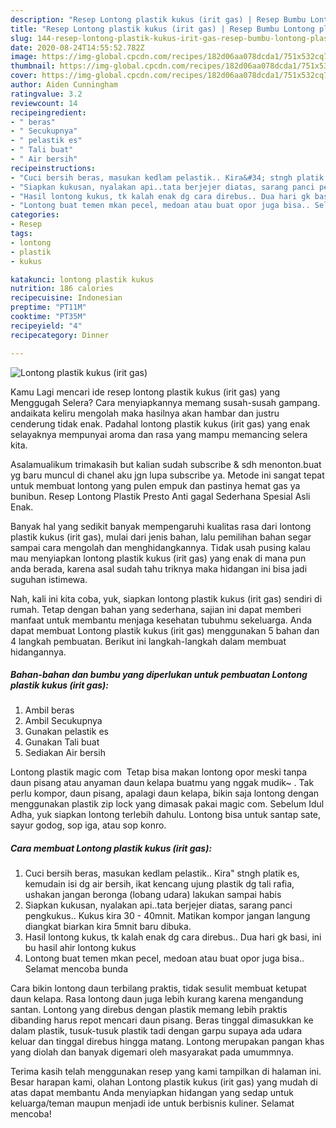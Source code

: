 ```yaml
---
description: "Resep Lontong plastik kukus (irit gas) | Resep Bumbu Lontong plastik kukus (irit gas) Yang Lezat Sekali"
title: "Resep Lontong plastik kukus (irit gas) | Resep Bumbu Lontong plastik kukus (irit gas) Yang Lezat Sekali"
slug: 144-resep-lontong-plastik-kukus-irit-gas-resep-bumbu-lontong-plastik-kukus-irit-gas-yang-lezat-sekali
date: 2020-08-24T14:55:52.782Z
image: https://img-global.cpcdn.com/recipes/182d06aa078dcda1/751x532cq70/lontong-plastik-kukus-irit-gas-foto-resep-utama.jpg
thumbnail: https://img-global.cpcdn.com/recipes/182d06aa078dcda1/751x532cq70/lontong-plastik-kukus-irit-gas-foto-resep-utama.jpg
cover: https://img-global.cpcdn.com/recipes/182d06aa078dcda1/751x532cq70/lontong-plastik-kukus-irit-gas-foto-resep-utama.jpg
author: Aiden Cunningham
ratingvalue: 3.2
reviewcount: 14
recipeingredient:
- " beras"
- " Secukupnya"
- " pelastik es"
- " Tali buat"
- " Air bersih"
recipeinstructions:
- "Cuci bersih beras, masukan kedlam pelastik.. Kira&#34; stngh platik es, kemudain isi dg air bersih, ikat kencang ujung plastik dg tali rafia, ushakan jangan beronga (lobang udara) lakukan sampai habis"
- "Siapkan kukusan, nyalakan api..tata berjejer diatas, sarang panci pengkukus.. Kukus kira 30 - 40mnit. Matikan kompor jangan langung diangkat biarkan kira 5mnit baru dibuka."
- "Hasil lontong kukus, tk kalah enak dg cara direbus.. Dua hari gk basi, ini bu hasil ahir lontong kukus"
- "Lontong buat temen mkan pecel, medoan atau buat opor juga bisa.. Selamat mencoba bunda"
categories:
- Resep
tags:
- lontong
- plastik
- kukus

katakunci: lontong plastik kukus 
nutrition: 186 calories
recipecuisine: Indonesian
preptime: "PT11M"
cooktime: "PT35M"
recipeyield: "4"
recipecategory: Dinner

---
```



![Lontong plastik kukus (irit gas)](https://img-global.cpcdn.com/recipes/182d06aa078dcda1/751x532cq70/lontong-plastik-kukus-irit-gas-foto-resep-utama.jpg)

Kamu Lagi mencari ide resep lontong plastik kukus (irit gas) yang Menggugah Selera? Cara menyiapkannya memang susah-susah gampang. andaikata keliru mengolah maka hasilnya akan hambar dan justru cenderung tidak enak. Padahal lontong plastik kukus (irit gas) yang enak selayaknya mempunyai aroma dan rasa yang mampu memancing selera kita.

Asalamualikum trimakasih but kalian sudah subscribe &amp; sdh menonton.buat yg baru muncul di chanel aku jgn lupa subscribe ya. Metode ini sangat tepat untuk membuat lontong yang pulen empuk dan pastinya hemat gas ya bunibun. Resep Lontong Plastik Presto Anti gagal Sederhana Spesial Asli Enak.

Banyak hal yang sedikit banyak mempengaruhi kualitas rasa dari lontong plastik kukus (irit gas), mulai dari jenis bahan, lalu pemilihan bahan segar sampai cara mengolah dan menghidangkannya. Tidak usah pusing kalau mau menyiapkan lontong plastik kukus (irit gas) yang enak di mana pun anda berada, karena asal sudah tahu triknya maka hidangan ini bisa jadi suguhan istimewa.


Nah, kali ini kita coba, yuk, siapkan lontong plastik kukus (irit gas) sendiri di rumah. Tetap dengan bahan yang sederhana, sajian ini dapat memberi manfaat untuk membantu menjaga kesehatan tubuhmu sekeluarga. Anda dapat membuat Lontong plastik kukus (irit gas) menggunakan 5 bahan dan 4 langkah pembuatan. Berikut ini langkah-langkah dalam membuat hidangannya.

<!--inarticleads1-->

##### Bahan-bahan dan bumbu yang diperlukan untuk pembuatan Lontong plastik kukus (irit gas):

1. Ambil  beras
1. Ambil  Secukupnya
1. Gunakan  pelastik es
1. Gunakan  Tali buat
1. Sediakan  Air bersih


Lontong plastik magic com ‍ Tetap bisa makan lontong opor meski tanpa daun pisang atau anyaman daun kelapa buatmu yang nggak mudik~ ‍. Tak perlu kompor, daun pisang, apalagi daun kelapa, bikin saja lontong dengan menggunakan plastik zip lock yang dimasak pakai magic com. Sebelum Idul Adha, yuk siapkan lontong terlebih dahulu. Lontong bisa untuk santap sate, sayur godog, sop iga, atau sop konro. 

<!--inarticleads2-->

##### Cara membuat Lontong plastik kukus (irit gas):

1. Cuci bersih beras, masukan kedlam pelastik.. Kira&#34; stngh platik es, kemudain isi dg air bersih, ikat kencang ujung plastik dg tali rafia, ushakan jangan beronga (lobang udara) lakukan sampai habis
1. Siapkan kukusan, nyalakan api..tata berjejer diatas, sarang panci pengkukus.. Kukus kira 30 - 40mnit. Matikan kompor jangan langung diangkat biarkan kira 5mnit baru dibuka.
1. Hasil lontong kukus, tk kalah enak dg cara direbus.. Dua hari gk basi, ini bu hasil ahir lontong kukus
1. Lontong buat temen mkan pecel, medoan atau buat opor juga bisa.. Selamat mencoba bunda


Cara bikin lontong daun terbilang praktis, tidak sesulit membuat ketupat daun kelapa. Rasa lontong daun juga lebih kurang karena mengandung santan. Lontong yang direbus dengan plastik memang lebih praktis dibanding harus repot mencari daun pisang. Beras tinggal dimasukkan ke dalam plastik, tusuk-tusuk plastik tadi dengan garpu supaya ada udara keluar dan tinggal direbus hingga matang. Lontong merupakan pangan khas yang diolah dan banyak digemari oleh masyarakat pada umummnya. 

Terima kasih telah menggunakan resep yang kami tampilkan di halaman ini. Besar harapan kami, olahan Lontong plastik kukus (irit gas) yang mudah di atas dapat membantu Anda menyiapkan hidangan yang sedap untuk keluarga/teman maupun menjadi ide untuk berbisnis kuliner. Selamat mencoba!

